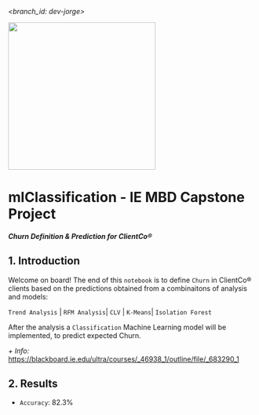 _<branch_id: dev-jorge>_

<img width="300" style="float:center" 
     src="https://i.imgur.com/AkRNJof.png" />



# mlClassification - IE MBD Capstone Project
#### _Churn Definition & Prediction for ClientCo®_

## 1. Introduction

Welcome on board! The end of this `notebook` is to define `Churn` in ClientCo® clients based on the predictions obtained from a combinaitons of analysis and models:

`Trend Analysis` | `RFM Analysis`| `CLV` | `K-Means`| `Isolation Forest` 

After the analysis a `Classification` Machine Learning model will be implemented, to predict expected Churn.



_+ Info:_ <https://blackboard.ie.edu/ultra/courses/_46938_1/outline/file/_683290_1>

## 2. Results

* `Accuracy`: 82.3%









